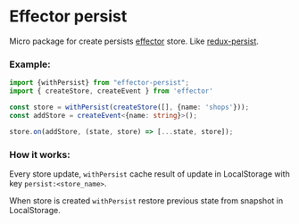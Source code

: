 # Effector persist
Micro package for create persists [effector](http://effector.now.sh) store. Like [redux-persist](https://github.com/rt2zz/redux-persist).

### Example:
```typescript
import {withPersist} from "effector-persist";
import { createStore, createEvent } from 'effector'

const store = withPersist(createStore([], {name: 'shops'}));
const addStore = createEvent<{name: string}>();

store.on(addStore, (state, store) => [...state, store]);
``` 

### How it works:
Every store update, `withPersist` cache result of update in LocalStorage with key `persist:<store_name>`.

When store is created `withPersist` restore previous state from snapshot in LocalStorage. 
